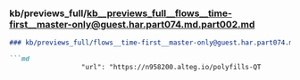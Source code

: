 ### kb/previews_full/kb__previews_full__flows__time-first__master-only@guest.har.part074.md.part002.md

```md
### kb/previews_full/flows__time-first__master-only@guest.har.part074.md (part 002)

```md
                  "url": "https://n958200.alteg.io/polyfills-QT
```

```

```
